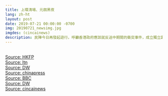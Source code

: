 ```yaml
---
title: 上環清場、元朗黑夜
lang: zh-ht
layout: post
date: 2019-07-21 00:00:00 -0700
img: 20190721_newsimg.jpg
imgdes: (cincainews)
description: 民陣今日再發起遊行，呼籲香港政府應該就反送中期間的衝突事件，成立獨立調查委員會。遊行領頭已在下午4點半左右抵達終點盧押道，不過由於警方防線突然撤離，隊伍遂繼續往金鐘、中環，乃至中聯辦的方向前進。有大量示威者前往香港中聯辦扔擲雞蛋、朗讀宣言，隨後從中聯辦散去，警方於晚間10點後，多次對示威者動用催淚彈、布袋彈以及橡膠子彈等武器武力強勢清場。
---
```


<br>[Source: HKFP](https://www.hongkongfp.com/2019/07/22/just-chaos-bloodshed-hong-kong-district-hundreds-masked-men-assault-protesters-journalists-residents/)
<br>[Source: ltn](https://news.ltn.com.tw/news/world/breakingnews/2859516)
<br>[Source: DW](https://www.dw.com/zh/%E5%9B%9E%E5%BA%94%E5%85%83%E6%9C%97%E6%9A%B4%E5%8A%9B%E4%BA%8B%E4%BB%B6-%E6%B8%AF%E5%BA%9C-%E5%B0%86%E7%8A%AF%E6%A1%88%E8%80%85%E7%BB%B3%E4%B9%8B%E4%BA%8E%E6%B3%95/a-49688490)
<br>[Source: chinapress](http://www.chinapress.com.my/20190721/%E2%97%A4%E5%8F%8D%E9%80%81%E4%B8%AD%E2%97%A2-%E5%85%83%E6%9C%97%E7%99%BD%E8%A1%A3%E4%BA%BA%E4%BC%8F%E5%87%BB%E7%A4%BA%E5%A8%81%E8%80%85-%E8%A5%BF%E9%93%81%E7%AB%99%E7%88%86%E5%86%B2%E7%AA%81/)
<br>[Source: BBC](https://www.bbc.com/zhongwen/trad/chinese-news-49065855)
<br>[Source: DW](https://www.dw.com/zh/%E5%9B%9E%E5%BA%94%E5%85%83%E6%9C%97%E6%9A%B4%E5%8A%9B%E4%BA%8B%E4%BB%B6-%E6%B8%AF%E5%BA%9C-%E5%B0%86%E7%8A%AF%E6%A1%88%E8%80%85%E7%BB%B3%E4%B9%8B%E4%BA%8E%E6%B3%95/a-49688490)
<br>[Source: cincainews](https://www.cincainews.com/news/world/2019/07/21/masked-assailants-beat-protesters-in-yuen-long-hong-kong/1773576)